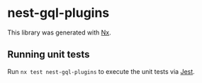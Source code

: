 # nest-gql-plugins

This library was generated with [Nx](https://nx.dev).

## Running unit tests

Run `nx test nest-gql-plugins` to execute the unit tests via [Jest](https://jestjs.io).
